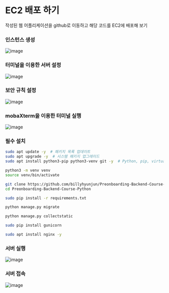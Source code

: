 # EC2 배포 하기

작성된 웹 어플리케이션을 github로 이동하고 해당 코드를 EC2에 배포해 보기

### 인스턴스 생성

![image](https://github.com/user-attachments/assets/ec898ee7-b6dc-427a-96b5-76e5472ff3f9)

### 터미널을 이용한 서버 설정

![image](https://github.com/user-attachments/assets/266e1e2a-fc79-400a-bc34-6e965dddf789)

### 보안 규칙 설정

![image](https://github.com/user-attachments/assets/0958cf84-27cb-435c-b657-f2069d5b911f)

### mobaXterm을 이용한 터미널 실행

![image](https://github.com/user-attachments/assets/2a02224a-2932-4d52-855e-515cefd1f533)


### 필수 설치

```bash
sudo apt update -y  # 패키지 목록 업데이트
sudo apt upgrade -y  # 시스템 패키지 업그레이드
sudo apt install python3-pip python3-venv git -y  # Python, pip, virtualenv, Git 설치

python3 -m venv venv
source venv/bin/activate

git clone https://github.com/billyhyunjun/Preonboarding-Backend-Course-Python.git
cd Preonboarding-Backend-Course-Python

sudo pip install -r requirements.txt

python manage.py migrate

python manage.py collectstatic

sudo pip install gunicorn

sudo apt install nginx -y
```

### 서버 실행

![image](https://github.com/user-attachments/assets/1ba40c9e-8625-4661-b7ac-d483207d0587)

### 서버 접속 

![image](https://github.com/user-attachments/assets/4b0158f6-ba1e-4e95-8eb9-bd7b2e8cc18b)
